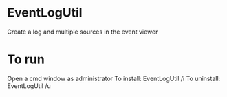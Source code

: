 # EventLogUtil
Create a log and multiple sources in the event viewer

# To run
Open a cmd window as administrator
To install: EventLogUtil /i
To uninstall: EventLogUtil /u
